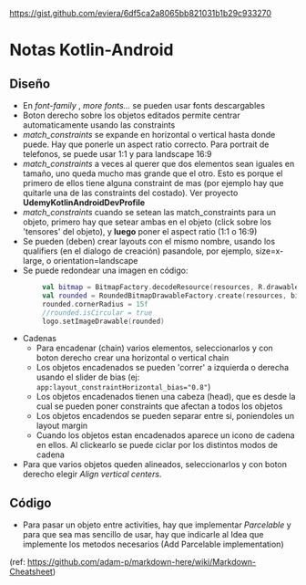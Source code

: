 https://gist.github.com/eviera/6df5ca2a8065bb821031b1b29c933270

# Notas Kotlin-Android

## Diseño

- En _font-family_ , _more fonts..._ se pueden usar fonts descargables
- Boton derecho sobre los objetos editados permite centrar automaticamente usando las constraints
- _match_constraints_ se expande en horizontal o vertical hasta donde puede. Hay que ponerle un 
aspect ratio correcto. Para portrait de telefonos, se puede usar 1:1 y para landscape 16:9
- _match_constraints_ a veces al querer que dos elementos sean iguales en tamaño, uno queda mucho mas grande
que el otro. Esto es porque el primero de ellos tiene alguna constraint de mas (por ejemplo hay que 
quitarle una de las constraints del costado). Ver proyecto **UdemyKotlinAndroidDevProfile**
- _match_constraints_ cuando se setean las match_constraints para un objeto, primero hay que setear 
ambas en el objeto (click sobre los 'tensores' del objeto), y **luego** poner el aspect ratio (1:1 o 16:9)
- Se pueden (deben) crear layouts con el mismo nombre, usando los qualifiers (en el dialogo de creación)
pasandole, por ejemplo, size=x-large, o orientation=landscape
- Se puede redondear una imagen en código:
```kotlin
        val bitmap = BitmapFactory.decodeResource(resources, R.drawable.devslopesprofilelogo)
        val rounded = RoundedBitmapDrawableFactory.create(resources, bitmap)
        rounded.cornerRadius = 15f
        //rounded.isCircular = true
        logo.setImageDrawable(rounded)
```
- Cadenas
  - Para encadenar (chain) varios elementos, seleccionarlos y con boton derecho crear una horizontal
o vertical chain
  - Los objetos encadenados se pueden 'correr' a izquierda o derecha usando el slider de bias (ej: `app:layout_constraintHorizontal_bias="0.8"`)
  - Los objetos encadenados tienen una cabeza (head), que es desde la cual se pueden poner constraints
que afectan a todos los objetos
  - Los objetos encadendos se pueden separar entre si, poniendoles un layout margin
  - Cuando los objetos estan encadenados aparece un icono de cadena en ellos. Al clickearlo se puede
  ciclar por los distintos modos de cadena
- Para que varios objetos queden alineados, seleccionarlos y con boton derecho elegir _Align vertical centers_. 


## Código
- Para pasar un objeto entre activities, hay que implementar _Parcelable_ y para que sea mas sencillo
de usar, hay que indicarle al Idea que implemente los metodos necesarios (Add Parcelable implementation)




(ref: https://github.com/adam-p/markdown-here/wiki/Markdown-Cheatsheet)